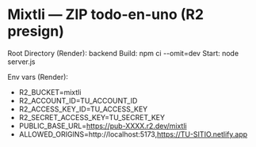 # Mixtli — ZIP todo-en-uno (R2 presign)
Root Directory (Render): backend
Build: npm ci --omit=dev
Start: node server.js

Env vars (Render):
- R2_BUCKET=mixtli
- R2_ACCOUNT_ID=TU_ACCOUNT_ID
- R2_ACCESS_KEY_ID=TU_ACCESS_KEY
- R2_SECRET_ACCESS_KEY=TU_SECRET_KEY
- PUBLIC_BASE_URL=https://pub-XXXX.r2.dev/mixtli
- ALLOWED_ORIGINS=http://localhost:5173,https://TU-SITIO.netlify.app
